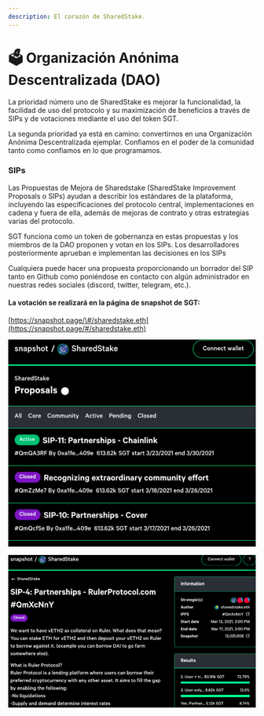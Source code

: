 ```yaml
---
description: El corazón de SharedStake.
---
```


# 🗳️ Organización Anónima Descentralizada \(DAO\)

La prioridad número uno de SharedStake es mejorar la funcionalidad, la facilidad de uso del protocolo y su maximización de beneficios a través de SIPs y de votaciones mediante el uso del token SGT.

La segunda prioridad ya está en camino: convertirnos en una Organización Anónima Descentralizada ejemplar. Confiamos en el poder de la comunidad tanto como confiamos en lo que programamos.

### SIPs

Las Propuestas de Mejora de Sharedstake \(SharedStake Improvement Proposals o SIPs\) ayudan a describir los estándares de la plataforma, incluyendo las especificaciones del protocolo central, implementaciones en cadena y fuera de ella, además de mejoras de contrato y otras estrategias varias del protocolo.

SGT funciona como un token de gobernanza en estas propuestas y los miembros de la DAO proponen y votan en los SIPs. Los desarrolladores posteriormente aprueban e implementan las decisiones en los SIPs

Cualquiera puede hacer una propuesta proporcionando un borrador del SIP tanto en Github como poniéndose en contacto con algún administrador en nuestras redes sociales \(discord, twitter, telegram, etc.\).

#### **La votación se realizará en la página de snapshot de SGT**:

[https://snapshot.page/\#/sharedstake.eth](https://snapshot.page/#/sharedstake.eth)

![](../.gitbook/assets/dao.png)

![](../.gitbook/assets/dao1.png)

